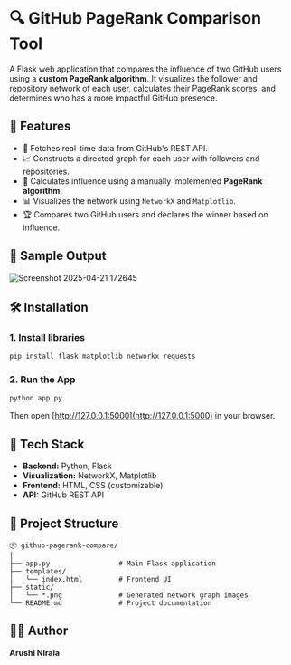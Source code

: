 


# 🔍 GitHub PageRank Comparison Tool

A Flask web application that compares the influence of two GitHub users using a **custom PageRank algorithm**. It visualizes the follower and repository network of each user, calculates their PageRank scores, and determines who has a more impactful GitHub presence.

## 🚀 Features

- 🔎 Fetches real-time data from GitHub's REST API.
- 📈 Constructs a directed graph for each user with followers and repositories.
- 🧠 Calculates influence using a manually implemented **PageRank algorithm**.
- 📊 Visualizes the network using `NetworkX` and `Matplotlib`.
- 🏆 Compares two GitHub users and declares the winner based on influence.


## 📸 Sample Output
![Screenshot 2025-04-21 172645](https://github.com/user-attachments/assets/7cb18b54-f79d-4eb6-9d2b-9155a31bcfca)


## 🛠️ Installation

### 1. Install libraries

```bash
pip install flask matplotlib networkx requests
```

### 2. Run the App

```bash
python app.py
```

Then open [http://127.0.0.1:5000](http://127.0.0.1:5000) in your browser.


## 🧰 Tech Stack

- **Backend:** Python, Flask
- **Visualization:** NetworkX, Matplotlib
- **Frontend:** HTML, CSS (customizable)
- **API:** GitHub REST API



## 📂 Project Structure
```
📦 github-pagerank-compare/
│
├── app.py                 # Main Flask application
├── templates/
│   └── index.html         # Frontend UI
├── static/
│   └── *.png              # Generated network graph images
└── README.md              # Project documentation
```




## 👨‍💻 Author
**Arushi Nirala**  
